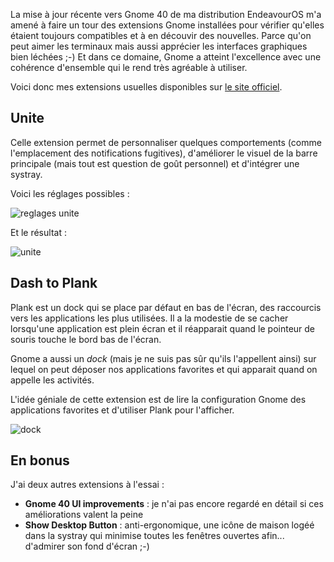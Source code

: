 <!-- title: Mes extensions Gnome 40 -->
<!-- category: GNU/Linux -->

La mise à jour récente vers Gnome 40 de ma distribution EndeavourOS m'a amené à faire un tour des extensions Gnome installées pour vérifier qu'elles étaient toujours compatibles et à en découvir des nouvelles. Parce qu'on peut aimer les terminaux mais aussi apprécier les interfaces graphiques bien léchées ;-) Et dans ce domaine, Gnome a atteint l'excellence avec une cohérence d'ensemble qui le rend très agréable à utiliser. 

Voici donc mes extensions usuelles disponibles sur [le site officiel](https://extensions.gnome.org/).

## Unite 

Celle extension permet de personnaliser quelques comportements (comme l'emplacement des notifications fugitives), d'améliorer le visuel de la barre principale (mais tout est question de goût personnel) et d'intégrer une systray. 

Voici les réglages possibles : 

![reglages unite](/images/2021/unite-settings.png)

Et le résultat :

![unite](/images/2021/unite-result.png)

## Dash to Plank

Plank est un dock qui se place par défaut en bas de l'écran, des raccourcis vers les applications les plus utilisées. Il a la modestie de se cacher lorsqu'une application est plein écran et il réapparait quand le pointeur de souris touche le bord bas de l'écran. 

Gnome a aussi un *dock* (mais je ne suis pas sûr qu'ils l'appellent ainsi) sur lequel on peut déposer nos applications favorites et qui apparait quand on appelle les activités. 

L'idée géniale de cette extension est de lire la configuration Gnome des applications favorites et d'utiliser Plank pour l'afficher.

![dock](/images/2021/dock-plank.png)

## En bonus

J'ai deux autres extensions à l'essai : 

- **Gnome 40 UI improvements** : je n'ai pas encore regardé en détail si ces améliorations valent la peine
- **Show Desktop Button** : anti-ergonomique, une icône de maison logéé dans la systray qui minimise toutes les fenêtres ouvertes afin... d'admirer son fond d'écran ;-)





